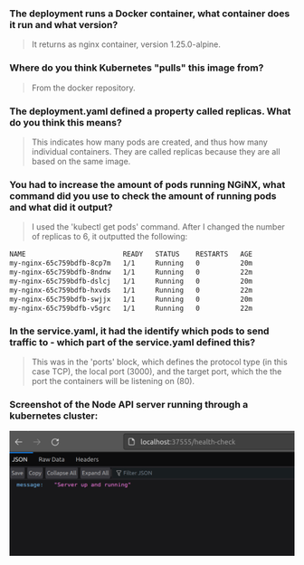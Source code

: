 ### The deployment runs a Docker container, what container does it run and what version?

> It returns as nginx container, version 1.25.0-alpine.

### Where do you think Kubernetes "pulls" this image from?

> From the docker repository.

### The deployment.yaml defined a property called replicas. What do you think this means?

> This indicates how many pods are created, and thus how many individual containers. They are called replicas because they are all based on the same image.

### You had to increase the amount of pods running NGiNX, what command did you use to check the amount of running pods and what did it output?

> I used the 'kubectl get pods' command. After I changed the number of replicas to 6, it outputted the following:

```
NAME                        READY   STATUS    RESTARTS   AGE
my-nginx-65c759bdfb-8cp7m   1/1     Running   0          20m
my-nginx-65c759bdfb-8ndnw   1/1     Running   0          22m
my-nginx-65c759bdfb-dslcj   1/1     Running   0          20m
my-nginx-65c759bdfb-hxvds   1/1     Running   0          22m
my-nginx-65c759bdfb-swjjx   1/1     Running   0          20m
my-nginx-65c759bdfb-v5grc   1/1     Running   0          22m
```

### In the service.yaml, it had the identify which pods to send traffic to - which part of the service.yaml defined this?

> This was in the 'ports' block, which defines the protocol type (in this case TCP), the local port (3000), and the target port, which the the port the containers will be listening on (80).

### Screenshot of the Node API server running through a kubernetes cluster:

![Screenshot of the Node API server running through a kubernetes cluster](./kubernetes-myapp/Screenshot%20from%202023-05-31%2016-12-17.png)
